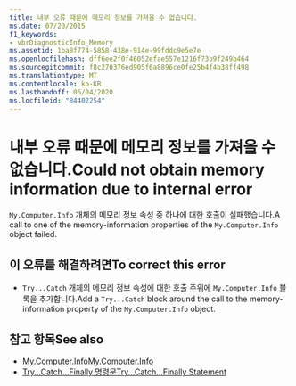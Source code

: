 ```yaml
---
title: 내부 오류 때문에 메모리 정보를 가져올 수 없습니다.
ms.date: 07/20/2015
f1_keywords:
- vbrDiagnosticInfo_Memory
ms.assetid: 1ba8f774-5858-438e-914e-99fddc9e5e7e
ms.openlocfilehash: dff6ee2f0f46052efae557e1216f73b9f249b464
ms.sourcegitcommit: f8c270376ed905f6a8896ce0fe25b4f4b38ff498
ms.translationtype: MT
ms.contentlocale: ko-KR
ms.lasthandoff: 06/04/2020
ms.locfileid: "84402254"
---
```

# <a name="could-not-obtain-memory-information-due-to-internal-error"></a><span data-ttu-id="d9180-102">내부 오류 때문에 메모리 정보를 가져올 수 없습니다.</span><span class="sxs-lookup"><span data-stu-id="d9180-102">Could not obtain memory information due to internal error</span></span>
<span data-ttu-id="d9180-103">`My.Computer.Info` 개체의 메모리 정보 속성 중 하나에 대한 호출이 실패했습니다.</span><span class="sxs-lookup"><span data-stu-id="d9180-103">A call to one of the memory-information properties of the `My.Computer.Info` object failed.</span></span>  
  
## <a name="to-correct-this-error"></a><span data-ttu-id="d9180-104">이 오류를 해결하려면</span><span class="sxs-lookup"><span data-stu-id="d9180-104">To correct this error</span></span>  
  
- <span data-ttu-id="d9180-105">`Try...Catch` 개체의 메모리 정보 속성에 대한 호출 주위에 `My.Computer.Info` 블록을 추가합니다.</span><span class="sxs-lookup"><span data-stu-id="d9180-105">Add a `Try...Catch` block around the call to the memory-information property of the `My.Computer.Info` object.</span></span>  
  
## <a name="see-also"></a><span data-ttu-id="d9180-106">참고 항목</span><span class="sxs-lookup"><span data-stu-id="d9180-106">See also</span></span>

- [<span data-ttu-id="d9180-107">My.Computer.Info</span><span class="sxs-lookup"><span data-stu-id="d9180-107">My.Computer.Info</span></span>](xref:Microsoft.VisualBasic.Devices.ComputerInfo)
- [<span data-ttu-id="d9180-108">Try...Catch...Finally 명령문</span><span class="sxs-lookup"><span data-stu-id="d9180-108">Try...Catch...Finally Statement</span></span>](../language-reference/statements/try-catch-finally-statement.md)
